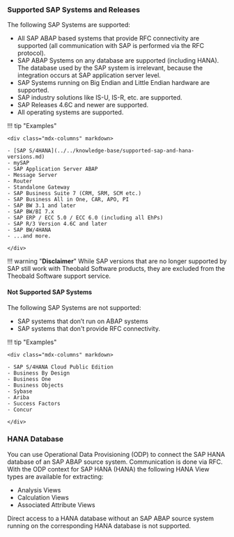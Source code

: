 ### Supported SAP Systems and Releases

The following SAP Systems are supported:

- All SAP ABAP based systems that provide RFC connectivity are supported (all communication with SAP is performed via the RFC protocol). 
- SAP ABAP Systems on any database are supported (including HANA). The database used by the SAP system is irrelevant, because the integration occurs at SAP application server level.
- SAP Systems running on Big Endian and Little Endian hardware are supported.
- SAP industry solutions like IS-U, IS-R, etc. are supported.
- SAP Releases 4.6C and newer are supported. 
- All operating systems are supported.

!!! tip "Examples"

	<div class="mdx-columns" markdown>

	- [SAP S/4HANA](../../knowledge-base/supported-sap-and-hana-versions.md)
	- mySAP
	- SAP Application Server ABAP
	- Message Server
	- Router
	- Standalone Gateway
	- SAP Business Suite 7 (CRM, SRM, SCM etc.)
	- SAP Business All in One, CAR, APO, PI
	- SAP BW 3.1 and later
	- SAP BW/BI 7.x
	- SAP ERP / ECC 5.0 / ECC 6.0 (including all EhPs)
	- SAP R/3 Version 4.6C and later
	- SAP BW/4HANA 
	- ...and more.

	</div>

!!! warning "**Disclaimer**" 
	While SAP versions that are no longer supported by SAP still work with Theobald Software products, they are excluded from the Theobald Software support service.

#### Not Supported SAP Systems

The following SAP Systems are not supported:
- SAP systems that don’t run on ABAP systems 
- SAP systems that don't provide RFC connectivity. <br>

!!! tip "Examples"

	<div class="mdx-columns" markdown>

	- SAP S/4HANA Cloud Public Edition
	- Business By Design
	- Business One
	- Business Objects
	- Sybase
	- Ariba
	- Success Factors
	- Concur

	</div>

### HANA Database
You can use Operational Data Provisioning (ODP) to connect the SAP HANA database of an SAP ABAP source system. 
Communication is done via RFC. 
With the ODP context for SAP HANA (HANA) the following HANA View types are available for extracting:
- Analysis Views
- Calculation Views
- Associated Attribute Views

Direct access to a HANA database without an SAP ABAP source system running on the corresponding HANA database is not supported.
